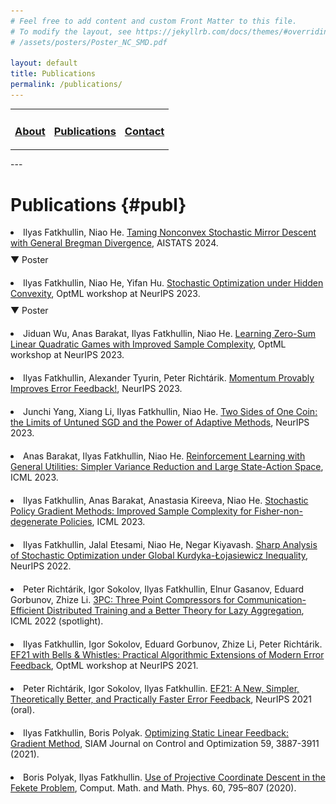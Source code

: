 ```yaml
---
# Feel free to add content and custom Front Matter to this file.
# To modify the layout, see https://jekyllrb.com/docs/themes/#overriding-theme-defaults
# /assets/posters/Poster_NC_SMD.pdf

layout: default
title: Publications
permalink: /publications/
---
```

<table>
  <tr>
    <td style="border:none">
      <a href="/index"><h3>About</h3></a>
    </td>
    <td style="border:none">
      <a href="#publ"><h3>Publications</h3></a>
    </td>
    <td style="border:none">
      <a href="/contact"><h3>Contact</h3></a>
    </td>
  </tr>
</table>
---

# Publications {#publ}


  <li style="margin-bottom: 20px;">
    Ilyas Fatkhullin, Niao He. <a href="https://arxiv.org/abs/2402.17722">Taming Nonconvex Stochastic Mirror Descent with General Bregman Divergence</a>, AISTATS 2024.
    <div style="display:block; margin-top: 10px;">
      <span style="cursor:pointer;" onclick="toggleVisibility('pub1', this)">&#x25BC; Poster</span>
    </div>
    <div id="pub1" style="display:none; margin-top: 10px;">
      <img src="/assets/posters/Poster_NC_SMD.pdf" alt="Poster for Paper Title 1" style="width:100%; max-width:800px;" onclick="openModal(this.src)" />
    </div>
  </li>
  <li style="margin-bottom: 20px;">
    Ilyas Fatkhullin, Niao He, Yifan Hu. <a href="https://arxiv.org/abs/2401.00108">Stochastic Optimization under Hidden Convexity</a>, OptML workshop at NeurIPS 2023.
    <div style="display:block; margin-top: 10px;">
      <span style="cursor:pointer;" onclick="toggleVisibility('pub2', this)">&#x25BC; Poster</span>
    </div>
    <div id="pub2" style="display:none; margin-top: 10px;">
      <img src="/assets/posters/Poster_Hidden_Convexity.pdf" alt="Poster for Paper Title 2" style="width:100%; max-width:800px;" onclick="openModal(this.src)" />
    </div>
  </li>
  <li style="margin-bottom: 20px;">
    Jiduan Wu, Anas Barakat, Ilyas Fatkhullin, Niao He. <a href="https://arxiv.org/abs/2309.04272">Learning Zero-Sum Linear Quadratic Games with Improved Sample Complexity</a>, OptML workshop at NeurIPS 2023.
  </li>

  <li style="margin-bottom: 20px;">
    Ilyas Fatkhullin, Alexander Tyurin, Peter Richtárik. <a href="https://arxiv.org/abs/2305.15155">Momentum Provably Improves Error Feedback!</a>, NeurIPS 2023.
  </li>

  <li style="margin-bottom: 20px;">
    Junchi Yang, Xiang Li, Ilyas Fatkhullin, Niao He. <a href="https://arxiv.org/abs/2305.12475">Two Sides of One Coin: the Limits of Untuned SGD and the Power of Adaptive Methods</a>, NeurIPS 2023.
  </li>
  <li style="margin-bottom: 20px;">
    Anas Barakat, Ilyas Fatkhullin, Niao He. <a href="https://arxiv.org/abs/2306.01854">Reinforcement Learning with General Utilities: Simpler Variance Reduction and Large State-Action Space</a>, ICML 2023.
  </li>
  <li style="margin-bottom: 20px;">
    Ilyas Fatkhullin, Anas Barakat, Anastasia Kireeva, Niao He. <a href="https://proceedings.mlr.press/v202/fatkhullin23a.html">Stochastic Policy Gradient Methods: Improved Sample Complexity for Fisher-non-degenerate Policies</a>, ICML 2023.
  </li><li style="margin-bottom: 20px;">
    Ilyas Fatkhullin, Jalal Etesami, Niao He, Negar Kiyavash. <a href="https://arxiv.org/abs/2210.01748">Sharp Analysis of Stochastic Optimization under Global Kurdyka-Łojasiewicz Inequality</a>, NeurIPS 2022.
  </li><li style="margin-bottom: 20px;">
    Peter Richtárik, Igor Sokolov, Ilyas Fatkhullin, Elnur Gasanov, Eduard Gorbunov, Zhize Li. <a href="https://arxiv.org/abs/2202.00998">3PC: Three Point Compressors for Communication-Efficient Distributed Training and a Better Theory for Lazy Aggregation</a>, ICML 2022 (spotlight).
  </li><li style="margin-bottom: 20px;">
    Ilyas Fatkhullin, Igor Sokolov, Eduard Gorbunov, Zhize Li, Peter Richtárik. <a href="https://arxiv.org/abs/2110.03294">EF21 with Bells & Whistles: Practical Algorithmic Extensions of Modern Error Feedback</a>, OptML workshop at NeurIPS 2021.
  </li><li style="margin-bottom: 20px;">
    Peter Richtárik, Igor Sokolov, Ilyas Fatkhullin. <a href="https://arxiv.org/abs/2106.05203">EF21: A New, Simpler, Theoretically Better, and Practically Faster Error Feedback</a>, NeurIPS 2021 (oral).
  </li><li style="margin-bottom: 20px;">
    Ilyas Fatkhullin, Boris Polyak. <a href="https://arxiv.org/abs/2004.09875">Optimizing Static Linear Feedback: Gradient Method</a>, SIAM Journal on Control and Optimization 59, 3887-3911 (2021).
  </li><li style="margin-bottom: 20px;">
    Boris Polyak, Ilyas Fatkhullin. <a href="https://link.springer.com/article/10.1134/S0965542520050127">Use of Projective Coordinate Descent in the Fekete Problem</a>, Comput. Math. and Math. Phys. 60, 795–807 (2020).
  </li>
  <!-- Add more publications here, ensuring consistency -->


<!-- Modal for enlarged image -->
<div id="imageModal" style="display:none; position:fixed; z-index:1000; left:0; top:0; width:100%; height:100%; overflow:auto; background-color:rgba(0,0,0,0.9);">
  <span style="position:absolute; top:20px; right:35px; color:#fff; font-size:40px; font-weight:bold; cursor:pointer;" onclick="closeModal()">&times;</span>
  <img id="modalContent" style="margin:auto; display:block; width:80%; max-width:1000px;">
</div>

<script>
  function toggleVisibility(id, icon) {
    var element = document.getElementById(id);
    if (element.style.display === "none") {
      element.style.display = "block";
      icon.innerHTML = "&#x25B2; Poster";  // Change to an upside-down caret and label
    } else {
      element.style.display = "none";
      icon.innerHTML = "&#x25BC; Poster";  // Change back to a downward caret and label
    }
  }

  function openModal(src) {
    var modal = document.getElementById("imageModal");
    var modalImg = document.getElementById("modalContent");
    modal.style.display = "block";
    modalImg.src = src;
  }

  function closeModal() {
    var modal = document.getElementById("imageModal");
    modal.style.display = "none";
  }
</script>

